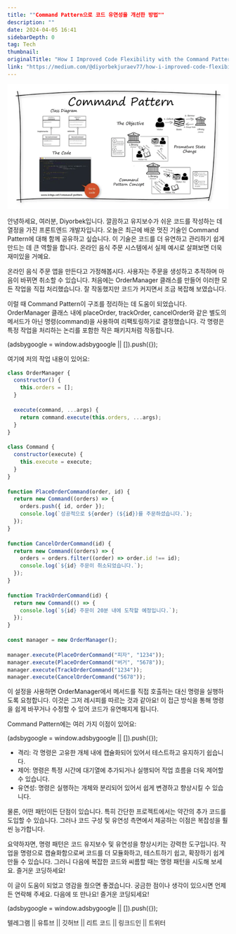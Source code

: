 ```yaml
---
title: ""Command Pattern으로 코드 유연성을 개선한 방법""
description: ""
date: 2024-04-05 16:41
sidebarDepth: 0
tag: Tech
thumbnail: 
originalTitle: "How I Improved Code Flexibility with the Command Pattern?"
link: "https://medium.com/@diyorbekjuraev77/how-i-improved-code-flexibility-with-the-command-pattern-53a9c1c0aab9"
---
```



![HowIImprovedCodeFlexibilitywiththeCommandPattern_0](./img/HowIImprovedCodeFlexibilitywiththeCommandPattern_0.png)

안녕하세요, 여러분, Diyorbek입니다. 깔끔하고 유지보수가 쉬운 코드를 작성하는 데 열정을 가진 프론트엔드 개발자입니다. 오늘은 최근에 배운 멋진 기술인 Command Pattern에 대해 함께 공유하고 싶습니다. 이 기술은 코드를 더 유연하고 관리하기 쉽게 만드는 데 큰 역할을 합니다. 온라인 음식 주문 시스템에서 실제 예시로 살펴보면 더욱 재미있을 거예요.

온라인 음식 주문 앱을 만든다고 가정해봅시다. 사용자는 주문을 생성하고 추적하며 마음이 바뀌면 취소할 수 있습니다. 처음에는 OrderManager 클래스를 만들어 이러한 모든 작업을 직접 처리했습니다. 잘 작동했지만 코드가 커지면서 조금 복잡해 보였습니다.

이럴 때 Command Pattern이 구조를 정리하는 데 도움이 되었습니다. OrderManager 클래스 내에 placeOrder, trackOrder, cancelOrder와 같은 별도의 메서드가 아닌 명령(command)을 사용하여 리팩토링하기로 결정했습니다. 각 명령은 특정 작업을 처리하는 논리를 포함한 작은 패키지처럼 작동합니다.

<!-- ui-log 수평형 -->
<ins class="adsbygoogle"
  style="display:block"
  data-ad-client="ca-pub-4877378276818686"
  data-ad-slot="9743150776"
  data-ad-format="auto"
  data-full-width-responsive="true"></ins>
<component is="script">
(adsbygoogle = window.adsbygoogle || []).push({});
</component>

여기에 저의 작업 내용이 있어요:

```js
class OrderManager {
  constructor() {
    this.orders = [];
  }

  execute(command, ...args) {
    return command.execute(this.orders, ...args);
  }
}

class Command {
  constructor(execute) {
    this.execute = execute;
  }
}

function PlaceOrderCommand(order, id) {
  return new Command((orders) => {
    orders.push({ id, order });
    console.log(`성공적으로 ${order} (${id})를 주문하셨습니다.`);
  });
}

function CancelOrderCommand(id) {
  return new Command((orders) => {
    orders = orders.filter((order) => order.id !== id);
    console.log(`${id} 주문이 취소되었습니다.`);
  });
}

function TrackOrderCommand(id) {
  return new Command(() => {
    console.log(`${id} 주문이 20분 내에 도착할 예정입니다.`);
  });
}

const manager = new OrderManager();

manager.execute(PlaceOrderCommand("피자", "1234"));
manager.execute(PlaceOrderCommand("버거", "5678"));
manager.execute(TrackOrderCommand("1234"));
manager.execute(CancelOrderCommand("5678"));
```

이 설정을 사용하면 OrderManager에서 메서드를 직접 호출하는 대신 명령을 실행하도록 요청합니다. 이것은 그저 레시피를 따르는 것과 같아요! 이 접근 방식을 통해 명령을 쉽게 바꾸거나 수정할 수 있어 코드가 유연해지게 됩니다. 

Command Pattern에는 여러 가지 이점이 있어요:

<!-- ui-log 수평형 -->
<ins class="adsbygoogle"
  style="display:block"
  data-ad-client="ca-pub-4877378276818686"
  data-ad-slot="9743150776"
  data-ad-format="auto"
  data-full-width-responsive="true"></ins>
<component is="script">
(adsbygoogle = window.adsbygoogle || []).push({});
</component>

- 격리: 각 명령은 고유한 개체 내에 캡슐화되어 있어서 테스트하고 유지하기 쉽습니다.
- 제어: 명령은 특정 시간에 대기열에 추가되거나 실행되어 작업 흐름을 더욱 제어할 수 있습니다.
- 유연성: 명령은 실행하는 개체와 분리되어 있어서 쉽게 변경하고 향상시킬 수 있습니다.

물론, 어떤 패턴이든 단점이 있습니다. 특히 간단한 프로젝트에서는 약간의 추가 코드를 도입할 수 있습니다. 그러나 코드 구성 및 유연성 측면에서 제공하는 이점은 복잡성을 훨씬 능가합니다.

요약하자면, 명령 패턴은 코드 유지보수 및 유연성을 향상시키는 강력한 도구입니다. 작업을 명령으로 캡슐화함으로써 코드를 더 모듈화하고, 테스트하기 쉽고, 확장하기 쉽게 만들 수 있습니다. 그러니 다음에 복잡한 코드와 씨름할 때는 명령 패턴을 시도해 보세요. 즐거운 코딩하세요!

이 글이 도움이 되었고 영감을 줬으면 좋겠습니다. 궁금한 점이나 생각이 있으시면 언제든 연락해 주세요. 다음에 또 만나요! 즐거운 코딩되세요!

<!-- ui-log 수평형 -->
<ins class="adsbygoogle"
  style="display:block"
  data-ad-client="ca-pub-4877378276818686"
  data-ad-slot="9743150776"
  data-ad-format="auto"
  data-full-width-responsive="true"></ins>
<component is="script">
(adsbygoogle = window.adsbygoogle || []).push({});
</component>

텔레그램 || 유튜브 || 깃허브 || 리트 코드 || 링크드인 || 트위터